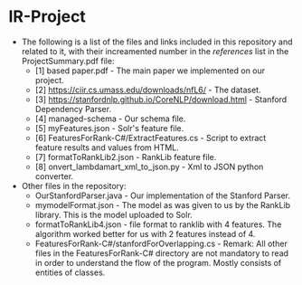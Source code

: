 # IR-Project
* The following is a list of the files and links included in this repository and related to it, with their increamented number in the *references* list in the ProjectSummary.pdf file:
  * [1] based paper.pdf - The main paper we implemented on our project.
  * [2] https://ciir.cs.umass.edu/downloads/nfL6/ - The dataset.
  * [3] https://stanfordnlp.github.io/CoreNLP/download.html - Stanford Dependency Parser.
  * [4] managed-schema - Our schema file.
  * [5] myFeatures.json - Solr's feature file.
  * [6] FeaturesForRank-C#/ExtractFeatures.cs - Script to extract feature results and values from HTML.
  * [7] formatToRankLib2.json - RankLib feature file.
  * [8] onvert_lambdamart_xml_to_json.py - Xml to JSON python converter.
* Other files in the repository:
  * OurStanfordParser.java - Our implementation of the Stanford Parser.
  * mymodelFormat.json - The model as was given to us by the RankLib library. This is the model uploaded to Solr.
  * formatToRankLib4.json - file format to ranklib with 4 features. The algorithm worked better for us with 2 features instead of 4.
  * FeaturesForRank-C#/stanfordForOverlapping.cs - 
Remark: All other files in the FeaturesForRank-C# directory are not mandatory to read in order to understand the flow of the program. Mostly consists of entities of classes.
